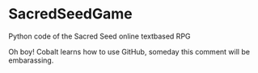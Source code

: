 # SacredSeedGame
Python code of the Sacred Seed online textbased RPG

Oh boy! Cobalt learns how to use GitHub, someday this comment will be embarassing.
